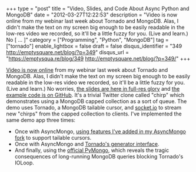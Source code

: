 +++
type = "post"
title = "Video, Slides, and Code About Async Python and MongoDB"
date = "2012-03-27T12:22:53"
description = "Video is now online from my webinar last week about Tornado and MongoDB. Alas, I didn't make the text on my screen big enough to be easily readable in the low-res video we recorded, so it'll be a little fuzzy for you. (Live and learn.) No [ ... ]"
category = ["Programming", "Python", "MongoDB"]
tag = ["tornado"]
enable_lightbox = false
draft = false
disqus_identifier = "349 http://emptysquare.net/blog/?p=349"
disqus_url = "https://emptysqua.re/blog/349 http://emptysquare.net/blog/?p=349/"
+++

<p><a href="http://www.10gen.com/presentations/webinar/Asynchronous-MongoDB-with-Python-and-Tornado">Video is now
online</a>
from my webinar last week about Tornado and MongoDB. Alas, I didn't make
the text on my screen big enough to be easily readable in the low-res
video we recorded, so it'll be a little fuzzy for you. (Live and learn.)
No worries, <a href="http://speakerdeck.com/u/mongodb/p/asynchronous-mongodb-with-python-and-tornado-a-jesse-jiryu-davis-python-evangelist">the slides are here in full-res
glory</a>
and <a href="https://github.com/ajdavis/chirp">the example code is on GitHub</a>.
It's a trivial Twitter clone called "chirp" which demonstrates using a
MongoDB capped collection as a sort of queue. The demo uses Tornado, a
MongoDB tailable cursor, and <a href="http://socket.io/">socket.io</a> to stream
new "chirps" from the capped collection to clients. I've implemented the
same demo app three times:</p>
<ul>
<li>Once with AsyncMongo, <a href="https://github.com/bitly/asyncmongo/pull/39">using features I've added in my AsyncMongo
    fork</a> to support
    tailable cursors.</li>
<li>Once with AsyncMongo and <a href="http://www.tornadoweb.org/en/latest/gen.html">Tornado's generator
    interface</a>.</li>
<li>And finally, using the <a href="https://github.com/mongodb/mongo-python-driver/">official
    PyMongo</a>, which
    reveals the tragic consequences of long-running MongoDB queries
    blocking Tornado's IOLoop.</li>
</ul>
